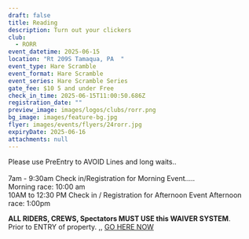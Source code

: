 ```yaml
---
draft: false
title: Reading
description: Turn out your clickers
club:
  - RORR
event_datetime: 2025-06-15
location: "Rt 209S Tamaqua, PA  "
event_type: Hare Scramble
event_format: Hare Scramble
event_series: Hare Scramble Series
gate_fee: $10 5 and under Free
check_in_time: 2025-06-15T11:00:50.686Z
registration_date: ""
preview_image: images/logos/clubs/rorr.png
bg_image: images/feature-bg.jpg
flyer: images/events/flyers/24rorr.jpg
expiryDate: 2025-06-16
attachments: null
---
```

Please use PreEntry to AVOID Lines and long waits..\
\
7am - 9:30am Check in/Registration for Morning Event.....\
Morning race: 10:00 am\
10AM to 12:30 PM Check in / Registration for Afternoon Event
Afternoon race: 1:00pm



**ALL RIDERS, CREWS, Spectators MUST USE this WAIVER SYSTEM**. \
Prior to ENTRY of property.         ,, [GO HERE NOW ](https://rorr.redpodium.com/2024-rorr-ecea-hare-scramble-series)
